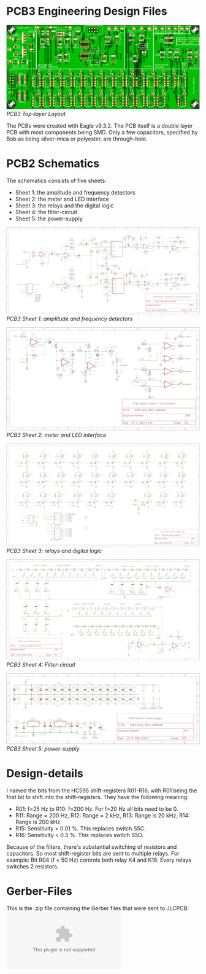 # PCB3 Engineering Design Files
![PCB3 Layout top-layer](img/PCB3_Front.png)<br>
*PCB3 Top-layer Layout*

The PCBs were created with Eagle v9.3.2. The PCB itself is a double layer PCB with most components being SMD. Only a few capacitors, specified by Bob as being silver-mica or polyester, are through-hole.

# PCB2 Schematics
The schematics consists of five sheets:
- Sheet 1: the amplitude and frequency detectors
- Sheet 2: the meter and LED interface
- Sheet 3: the relays and the digital logic
- Sheet 4: the filter-circuit
- Sheet 5: the power-supply

![PCB3 Sheet 1 Schematic](img/PCB3_Schematics1.png)<br>
*PCB3 Sheet 1: amplitude and frequency detectors*

![PCB3 Sheet 2 Schematic](img/PCB3_Schematics2.png)<br>
*PCB3 Sheet 2: meter and LED interface*

![PCB3 Sheet 3 Schematic](img/PCB3_Schematics3.png)<br>
*PCB3 Sheet 3: relays and digital logic*

![PCB3 Sheet 4 Schematic](img/PCB3_Schematics4.png)<br>
*PCB3 Sheet 4: Filter-circuit*

![PCB3 Sheet 5 Schematic](img/PCB3_Schematics5.png)<br>
*PCB3 Sheet 5: power-supply*

# Design-details
I named the bits from the HC595 shift-registers R01-R16, with R01 being the first bit to shift into the shift-registers. They have the following meaning:
- R01: f=25 Hz to R10: f=200 Hz. For f=20 Hz all bits need to be 0.
- R11: Range = 200 Hz, R12: Range = 2 kHz, R13: Range is 20 kHz, R14: Range is 200 kHz.
- R15: Sensitivity > 0.01 %. This replaces switch S5C.
- R16: Sensitivity < 0.3 %. This replaces switch S5D.

Because of the filters, there's substantial switching of resistors and capacitors. So most shift-register bits are sent to multiple relays. For example: Bit R04 (f = 50 Hz) controls both relay K4 and K18. Every relays switches 2 resistors.

# Gerber-Files
This is the .zip file containing the Gerber files that were sent to JLCPCB: ![PCB3 Gerber Files](img/pcb3_relay_v021_combined_2022-05-20.zip)



